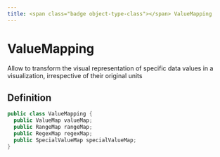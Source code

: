 ```yaml
---
title: <span class="badge object-type-class"></span> ValueMapping
---
```

# <span class="badge object-type-class"></span> ValueMapping

Allow to transform the visual representation of specific data values in a visualization, irrespective of their original units

## Definition

```java
public class ValueMapping {
  public ValueMap valueMap;
  public RangeMap rangeMap;
  public RegexMap regexMap;
  public SpecialValueMap specialValueMap;
}
```
